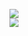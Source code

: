 [![](https://img.shields.io/badge/Made%20With-Github%20Spray-lightgrey.svg?style=for-the-badge&logo=github)](https://github.com/Annihil/github-spray#16564)  
[![](https://i.imgur.com/2DrTn0Z.gif)](https://github.com/Annihil/github-spray)